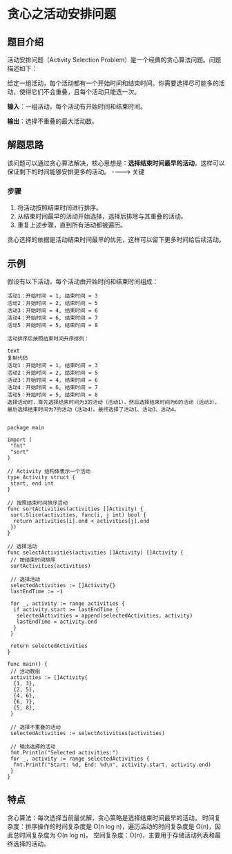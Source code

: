 # 贪心之活动安排问题

## 题目介绍

活动安排问题（Activity Selection Problem）是一个经典的贪心算法问题。问题描述如下：

给定一组活动，每个活动都有一个开始时间和结束时间。你需要选择尽可能多的活动，使得它们不会重叠，且每个活动只能选一次。

**输入**：一组活动，每个活动有开始时间和结束时间。

**输出**：选择不重叠的最大活动数。

## 解题思路

该问题可以通过贪心算法解决，核心思想是：**选择结束时间最早的活动**，这样可以保证剩下的时间能够安排更多的活动。 ----> 关键

### 步骤

1. 将活动按照结束时间进行排序。
2. 从结束时间最早的活动开始选择，选择后排除与其重叠的活动。
3. 重复上述步骤，直到所有活动都被遍历。

贪心选择的依据是活动结束时间最早的优先，这样可以留下更多时间给后续活动。

## 示例

假设有以下活动，每个活动由开始时间和结束时间组成：

```text
活动1：开始时间 = 1, 结束时间 = 3
活动2：开始时间 = 2, 结束时间 = 5
活动3：开始时间 = 4, 结束时间 = 6
活动4：开始时间 = 6, 结束时间 = 7
活动5：开始时间 = 5, 结束时间 = 8

活动排序后按照结束时间升序排列：

text
复制代码
活动1：开始时间 = 1, 结束时间 = 3
活动2：开始时间 = 2, 结束时间 = 5
活动3：开始时间 = 4, 结束时间 = 6
活动4：开始时间 = 6, 结束时间 = 7
活动5：开始时间 = 5, 结束时间 = 8
选择活动时，首先选择结束时间为3的活动（活动1），然后选择结束时间为6的活动（活动3），最后选择结束时间为7的活动（活动4）。最终选择了活动1、活动3、活动4。

```

```golang

package main

import (
 "fmt"
 "sort"
)

// Activity 结构体表示一个活动
type Activity struct {
 start, end int
}

// 按照结束时间排序活动
func sortActivities(activities []Activity) {
 sort.Slice(activities, func(i, j int) bool {
  return activities[i].end < activities[j].end
 })
}

// 选择活动
func selectActivities(activities []Activity) []Activity {
 // 按结束时间排序
 sortActivities(activities)

 // 选择活动
 selectedActivities := []Activity{}
 lastEndTime := -1

 for _, activity := range activities {
  if activity.start >= lastEndTime {
   selectedActivities = append(selectedActivities, activity)
   lastEndTime = activity.end
  }
 }

 return selectedActivities
}

func main() {
 // 活动数组
 activities := []Activity{
  {1, 3},
  {2, 5},
  {4, 6},
  {6, 7},
  {5, 8},
 }

 // 选择不重叠的活动
 selectedActivities := selectActivities(activities)

 // 输出选择的活动
 fmt.Println("Selected activities:")
 for _, activity := range selectedActivities {
  fmt.Printf("Start: %d, End: %d\n", activity.start, activity.end)
 }
}

```

## 特点

贪心算法：每次选择当前最优解，贪心策略是选择结束时间最早的活动。
时间复杂度：排序操作的时间复杂度是 O(n log n)，遍历活动的时间复杂度是 O(n)，因此总时间复杂度为 O(n log n)。
空间复杂度：O(n)，主要用于存储活动列表和最终选择的活动。